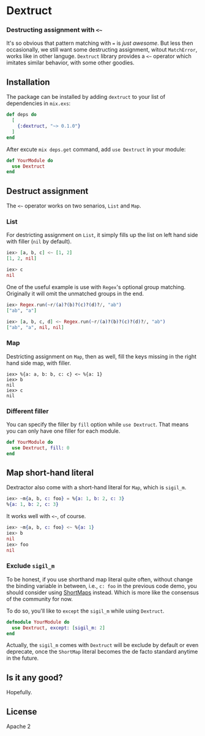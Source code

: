 # Dextruct

### Destructing assignment with `<~`

It's so obvious that pattern matching with `=` is _just awesome_. But less then occasionally, we still want some destructing assignment, witout `MatchError`, works like in other languge. `Dextruct` library provides a `<~` operator which imitates similar behavior, with some other goodies.

## Installation

The package can be installed by adding `dextruct` to your list of dependencies in `mix.exs`:

```elixir
def deps do
  [
    {:dextruct, "~> 0.1.0"}
  ]
end
```

After excute `mix deps.get` command, add `use Dextruct` in your module:
```elixir
def YourModule do
  use Dextruct
end
```

## Destruct assignment

The `<~` operator works on two senarios, `List` and `Map`.

### List
For destricting assignment on `List`, it simply fills up the list on left hand side with filler (`nil` by default).

```elixir
iex> [a, b, c] <~ [1, 2]
[1, 2, nil]

iex> c
nil
```

One of the useful example is use with `Regex`'s optional group matching. Originally it will omit the unmatched groups in the end.
```elixir
iex> Regex.run(~r/(a)?(b)?(c)?(d)?/, "ab")
["ab", "a"]

iex> [a, b, c, d] <~ Regex.run(~r/(a)?(b)?(c)?(d)?/, "ab")
["ab", "a", nil, nil]
```

### Map
Destricting assignment on `Map`, then as well, fill the keys missing in the right hand side map,
with filler.
```iex
iex> %{a: a, b: b, c: c} <~ %{a: 1}
iex> b
nil
iex> c
nil
```

### Different filler

You can specify the filler by `fill` option while `use Dextruct`. That means you can only have one filler for each module.

```elixir
def YourModule do
  use Dextruct, fill: 0
end
```

## Map short-hand literal

Dextractor also come with a short-hand literal for `Map`, which is `sigil_m`.
```elixir
iex> ~m{a, b, c: foo} = %{a: 1, b: 2, c: 3}
%{a: 1, b: 2, c: 3}
```

It works well with `<~`, of course.
```elixir
iex> ~m{a, b, c: foo} <~ %{a: 1}
iex> b
nil
iex> foo
nil
```

### Exclude `sigil_m`
To be honest, if you use shorthand map literal quite often, without change the binding variable in between, i.e.,  `c: foo` in the previous code demo, you should consider using [ShortMaps](https://github.com/whatyouhide/short_maps) instead. Which is more like the consensus of the community for now.

To do so, you'll like to `except` the `sigil_m` while using `Dextruct`.
```elixir
defmodule YourModule do
  use Dextruct, except: [sigil_m: 2]
end
```

Actually, the `sigil_m` comes with `Dextruct` will be exclude by default or even deprecate, once the
`ShortMap` literal becomes the de facto standard anytime in the future.

## Is it any good?

Hopefully.

## License

Apache 2
